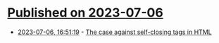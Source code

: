 # [Published on 2023-07-06](index.md)

* [2023-07-06, 16:51:19](https://lobste.rs/s/nea2ew/case_against_self_closing_tags_html) - [The case against self-closing tags in HTML](https://jakearchibald.com/2023/against-self-closing-tags-in-html/)
